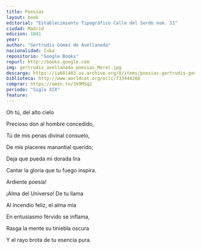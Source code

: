 ```yaml
---
title: Poesías
layout: book
editorial: "Establecimiento Tipográfico Calle del Sordo num. 11"
ciudad: Madrid
edicion: 1841
year: 
author: "Gertrudis Gómez de Avellaneda"
nacionalidad: Cuba
repositorio: "Google Books"
repurl: http://books.google.com 
img: gertrudis_avellaneda_poesias_Morel.jpg
descarga: https://ia601403.us.archive.org/8/items/poesias-gertrudis-gomez-de-avellaneda/Poes%C3%ADas%20-%20Gertrudis%20G%C3%B3mez%20de%20Avellaneda.pdf
biblioteca: http://www.worldcat.org/oclc/733444268
comprar: https://amzn.to/3k9MSq2
periodo: "Siglo XIX"
feature: 
---
```

 
Oh tú, del alto cielo
 
Precioso don al hombre concedido,
 
Tú de mis penas divinal consuelo,
  
De mis placeres manantial querido;
 
Deja que pueda mi dorada lira
 
Cantar la gloria que tu fuego inspira.
 
 
Ardiente poesía!
 
¡Alma del Universo! De tu llama
 
Al incendio feliz, el alma mía
 
En entusiasmo férvido se inflama,
 
Rasga la mente su tiniebla oscura
 
Y el rayo brota de tu esencia pura.




